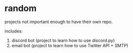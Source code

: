 # random
projects not important enough to have their own repo.

includes:
1. discord bot (project to learn how to use discord.py)
2. email bot (project to learn how to use Twitter API + SMTP)
